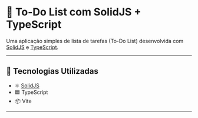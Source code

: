 # 📝 To-Do List com SolidJS + TypeScript

Uma aplicação simples de lista de tarefas (To-Do List) desenvolvida com [SolidJS](https://www.solidjs.com/) e [TypeScript](https://www.typescriptlang.org/). 

---

## 🧪 Tecnologias Utilizadas

- ⚛️ [SolidJS](https://www.solidjs.com/)
- 🟦 TypeScript
- 📦 Vite

---

